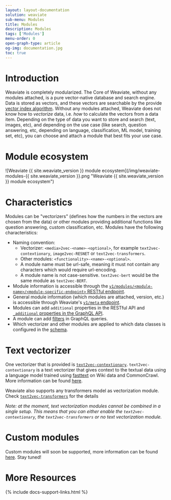 ```yaml
---
layout: layout-documentation
solution: weaviate
sub-menu: Modules
title: Modules
description: Modules
tags: ['Modules']
menu-order: 0
open-graph-type: article
og-img: documentation.jpg
toc: true
---
```


# Introduction

Weaviate is completely modularized. The Core of Weaviate, without any modules attached, is a pure vector-native database and search engine. Data is stored as vectors, and these vectors are searchable by the provide [vector index algorithm](../vector-index-plugins/index.html). Without any modules attached, Weaviate does not know how to *vectorize* data, i.e. *how* to calculate the vectors from a data item. Depending on the type of data you want to store and search (text, images, etc), and depending on the use case (like search, question answering, etc, depending on language, classification, ML model, training set, etc), you can choose and attach a module that best fits your use case. 

# Module ecosystem

![Weaviate {{ site.weaviate_version }} module ecosystem](/img/weaviate-modules-{{ site.weaviate_version }}.png "Weaviate {{ site.weaviate_version }} module ecosystem")

# Characteristics

Modules can be "vectorizers" (defines how the numbers in the vectors are chosen from the data) or other modules providing additional functions like question answering, custom classification, etc. Modules have the following characteristics:
- Naming convention: 
  - Vectorizer: `<media>2vec-<name>-<optional>`, for example `text2vec-contextionary`, `image2vec-RESNET` or `text2vec-transformers`.
  - Other modules: `<functionality>-<name>-<optional>`.
  - A module name must be url-safe, meaning it must not contain any characters which would require url-encoding.
  - A module name is not case-sensitive. `text2vec-bert` would be the same module as `text2vec-BERT`.
- Module information is accessible through the [`v1/modules/<module-name>/<module-specific-endpoint>` RESTful endpoint](../restful-api-references/modules.html).
- General module information (which modules are attached, version, etc.) is accessible through Weaviate's [`v1/meta` endpoint](../restful-api-references/meta.html).
- Modules can add `additional` properties in the RESTful API and [`_additional` properties in the GraphQL API](../graphql-references/additional-properties.html).
- A module can add [filters](../graphql-references/filters.html) in GraphQL queries.
- Which vectorizer and other modules are applied to which data classes is configured in the [schema](../data-schema/schema-configuration.html#vectorizer).

# Text vectorizer

One vectorizer that is provided is [`text2vec-contextionary`](./text2vec-contextionary.html). `text2vec-contextionary` is a text vectorizer that gives context to the textual data using a language model trained using [fasttext](https://fasttext.cc/) on Wiki data and CommonCrawl. More information can be found [here](./text2vec-contextionary.html).

Weaviate also supports any transformers model as vectorization module. Check [`text2vec-transformers`](./text2vec-transformers.html) for the details

_Note: at the moment, text vectorization modules cannot be combined in a single setup. This means that you can either enable the `text2vec-contextionary`, the `text2vec-transformers` or no text vectorization module._

# Custom modules

Custom modules will soon be supported, more information can be found [here](./custom-modules.html). Stay tuned!


# More Resources

{% include docs-support-links.html %}